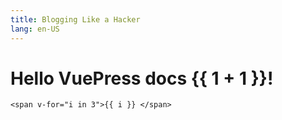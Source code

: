 ```yaml
---
title: Blogging Like a Hacker
lang: en-US
---
```


# Hello VuePress docs {{ 1 + 1 }}!
```
<span v-for="i in 3">{{ i }} </span>
```